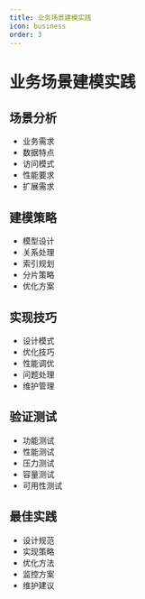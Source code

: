 ```yaml
---
title: 业务场景建模实践
icon: business
order: 3
---
```


# 业务场景建模实践

## 场景分析
- 业务需求
- 数据特点
- 访问模式
- 性能要求
- 扩展需求

## 建模策略
- 模型设计
- 关系处理
- 索引规划
- 分片策略
- 优化方案

## 实现技巧
- 设计模式
- 优化技巧
- 性能调优
- 问题处理
- 维护管理

## 验证测试
- 功能测试
- 性能测试
- 压力测试
- 容量测试
- 可用性测试

## 最佳实践
- 设计规范
- 实现策略
- 优化方法
- 监控方案
- 维护建议
